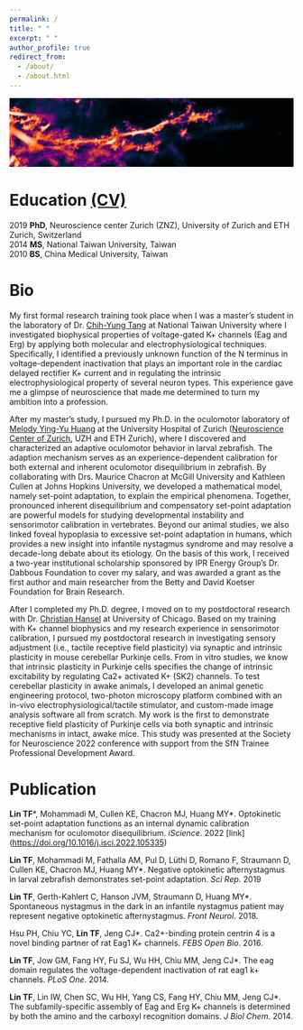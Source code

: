 ```yaml
---
permalink: /
title: " "
excerpt: " "
author_profile: true
redirect_from: 
  - /about/
  - /about.html
---
```


![purkinje cell](/images/AVG_011_006_093_OUT_MotCor.jpg)

Education [(CV)](https://drive.google.com/file/d/1wPsGIdhGPTzao9tjaeOibYhgvG0w3zLN/view?usp=sharing)
=

2019 **PhD**, Neuroscience center Zurich (ZNZ), University of Zurich and ETH Zurich, Switzerland<br>
2014 **MS**, National Taiwan University, Taiwan<br>
2010 **BS**, China Medical University, Taiwan


Bio
=

My first formal research training took place when I was a master’s student in the laboratory of Dr. [Chih-Yung Tang](http://physiology.mc.ntu.edu.tw/En/Faculty/Faculty?id=38&openid=2) at National Taiwan University where I investigated biophysical properties of voltage-gated K+ channels (Eag and Erg) by applying both molecular and electrophysiological techniques. Specifically, I identified a previously unknown function of the N terminus in voltage-dependent inactivation that plays an important role in the cardiac delayed rectifier K+ current and in regulating the intrinsic electrophysiological property of several neuron types. This experience gave me a glimpse of neuroscience that made me determined to turn my ambition into a profession. 

After my master’s study, I pursued my Ph.D. in the oculomotor laboratory of [Melody Ying-Yu Huang](https://zfin.org/action/profile/view/ZDB-LAB-160602-1) at the University Hospital of Zurich ([Neuroscience Center of Zurich](https://www.neuroscience.uzh.ch/en.html), UZH and ETH Zurich), where I discovered and characterized an adaptive oculomotor behavior in larval zebrafish. The adaption mechanism serves as an experience-dependent calibration for both external and inherent oculomotor disequilibrium in zebrafish. By collaborating with Drs. Maurice Chacron at McGill University and Kathleen Cullen at Johns Hopkins University, we developed a mathematical model, namely set-point adaptation, to explain the empirical phenomena. Together, pronounced inherent disequilibrium and compensatory set-point adaptation are powerful models for studying developmental instability and sensorimotor calibration in vertebrates. Beyond our animal studies, we also linked foveal hypoplasia to excessive set-point adaptation in humans, which provides a new insight into infantile nystagmus syndrome and may resolve a decade-long debate about its etiology. On the basis of this work, I received a two-year institutional scholarship sponsored by IPR Energy Group’s Dr. Dabbous Foundation to cover my salary, and was awarded a grant as the first author and main researcher from the Betty and David Koetser Foundation for Brain Research.

After I completed my Ph.D. degree, I moved on to my postdoctoral research with Dr. [Christian Hansel](http://www.hansellab-uchicago.com/) at University of Chicago. Based on my training with K+ channel biophysics and my research experience in sensorimotor calibration, I pursued my postdoctoral research in investigating sensory adjustment (i.e., tactile receptive field plasticity) via synaptic and intrinsic plasticity in mouse cerebellar Purkinje cells. From in vitro studies, we know that intrinsic plasticity in Purkinje cells specifies the change of intrinsic excitability by regulating Ca2+ activated K+ (SK2) channels. To test cerebellar plasticity in awake animals, I developed an animal genetic engineering protocol, two-photon microscopy platform combined with an in-vivo electrophysiological/tactile stimulator, and custom-made image analysis software all from scratch. My work is the first to demonstrate receptive field plasticity of Purkinje cells via both synaptic and intrinsic mechanisms in intact, awake mice. This study was presented at the Society for Neuroscience 2022 conference with support from the SfN Trainee Professional Development Award.

Publication
=

**Lin TF**\*, Mohammadi M, Cullen KE, Chacron MJ, Huang MY\*. Optokinetic set-point adaptation functions as an internal dynamic calibration mechanism for oculomotor disequilibrium. *iScience*. 2022 [link] (https://doi.org/10.1016/j.isci.2022.105335)

**Lin TF**, Mohammadi M, Fathalla AM, Pul D, Lüthi D, Romano F, Straumann D, Cullen KE, Chacron MJ, Huang MY\*. Negative optokinetic afternystagmus in larval zebrafish demonstrates set-point adaptation. *Sci Rep*. 2019

**Lin TF**, Gerth-Kahlert C, Hanson JVM, Straumann D, Huang MY\*. Spontaneous nystagmus in the dark in an infantile nystagmus patient may represent negative optokinetic afternystagmus. *Front Neurol*. 2018.

Hsu PH, Chiu YC, **Lin TF**, Jeng CJ\*. Ca2+-binding protein centrin 4 is a novel binding partner of rat Eag1 K+ channels. *FEBS Open Bio*. 2016.

**Lin TF**, Jow GM, Fang HY, Fu SJ, Wu HH, Chiu MM, Jeng CJ\*. The eag domain regulates the voltage-dependent inactivation of rat eag1 k+ channels. *PLoS One*. 2014.

**Lin TF**, Lin IW, Chen SC, Wu HH, Yang CS, Fang HY, Chiu MM, Jeng CJ\*. The subfamily-specific assembly of Eag and Erg K+ channels is determined by both the amino and the carboxyl recognition domains. *J Biol Chem*. 2014.
